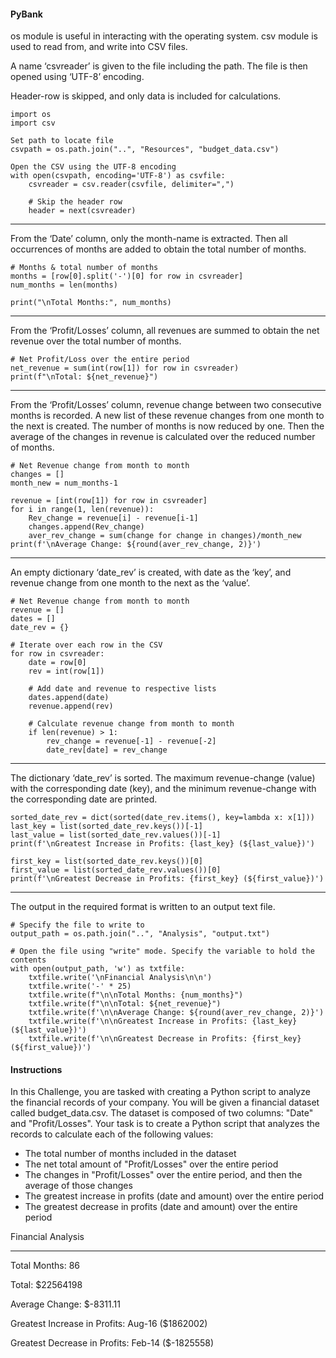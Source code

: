 #### PyBank
os module is useful in interacting with the operating system.
csv module is used to read from, and write into CSV files.

A name ‘csvreader’ is given to the file including the path.
The file is then opened using ‘UTF-8’ encoding.

Header-row is skipped, and only data is included for calculations.

    import os
    import csv

    Set path to locate file
    csvpath = os.path.join("..", "Resources", "budget_data.csv")

    Open the CSV using the UTF-8 encoding
    with open(csvpath, encoding='UTF-8') as csvfile:
        csvreader = csv.reader(csvfile, delimiter=",")

        # Skip the header row
        header = next(csvreader)
-------------------------------------------------------------------

From the ‘Date’ column, only the month-name is extracted.  Then all occurrences of months are added to obtain the total number of months.

    # Months & total number of months
    months = [row[0].split('-')[0] for row in csvreader]
    num_months = len(months)

    print("\nTotal Months:", num_months)

-------------------------------------------------------------------

From the ‘Profit/Losses’ column, all revenues are summed to obtain the net revenue over the total number of months.
   
    # Net Profit/Loss over the entire period
    net_revenue = sum(int(row[1]) for row in csvreader)
    print(f"\nTotal: ${net_revenue}")

-------------------------------------------------------------------

From the ‘Profit/Losses’ column, revenue change between two consecutive months is recorded. A new list of these revenue changes from one month to the next is created.  The number of months is now reduced by one.
Then the average of the changes in revenue is calculated over the reduced number of months.

    # Net Revenue change from month to month
    changes = []
    month_new = num_months-1

    revenue = [int(row[1]) for row in csvreader]
    for i in range(1, len(revenue)):
        Rev_change = revenue[i] - revenue[i-1]
        changes.append(Rev_change)
        aver_rev_change = sum(change for change in changes)/month_new
    print(f'\nAverage Change: ${round(aver_rev_change, 2)}')

-------------------------------------------------------------------

An empty dictionary ‘date_rev’ is created, with date as the ‘key’, and revenue change from one month to the next as the ‘value’.

    # Net Revenue change from month to month
    revenue = []
    dates = []
    date_rev = {}

    # Iterate over each row in the CSV
    for row in csvreader:
        date = row[0]
        rev = int(row[1])

        # Add date and revenue to respective lists
        dates.append(date)
        revenue.append(rev)

        # Calculate revenue change from month to month
        if len(revenue) > 1:
            rev_change = revenue[-1] - revenue[-2]
            date_rev[date] = rev_change

-------------------------------------------------------------------

The dictionary ‘date_rev’ is  sorted. The maximum revenue-change (value) with the corresponding date (key), and the minimum revenue-change with the corresponding date are printed.

    sorted_date_rev = dict(sorted(date_rev.items(), key=lambda x: x[1]))
    last_key = list(sorted_date_rev.keys())[-1]
    last_value = list(sorted_date_rev.values())[-1]
    print(f'\nGreatest Increase in Profits: {last_key} (${last_value})')

    first_key = list(sorted_date_rev.keys())[0]
    first_value = list(sorted_date_rev.values())[0]
    print(f'\nGreatest Decrease in Profits: {first_key} (${first_value})')
----------------------------------------------------------------------
The output in the required format is written to an output text file.


    # Specify the file to write to
    output_path = os.path.join("..", "Analysis", "output.txt")

    # Open the file using "write" mode. Specify the variable to hold the contents
    with open(output_path, 'w') as txtfile:
        txtfile.write('\nFinancial Analysis\n\n')
        txtfile.write('-' * 25)
        txtfile.write(f"\n\nTotal Months: {num_months}")
        txtfile.write(f"\n\nTotal: ${net_revenue}")
        txtfile.write(f'\n\nAverage Change: ${round(aver_rev_change, 2)}')
        txtfile.write(f'\n\nGreatest Increase in Profits: {last_key} (${last_value})')
        txtfile.write(f'\n\nGreatest Decrease in Profits: {first_key} (${first_value})')

#### Instructions
In this Challenge, you are tasked with creating a Python script to analyze the financial records of your company. You will be given a financial dataset called budget_data.csv. The dataset is composed of two columns: "Date" and "Profit/Losses".
Your task is to create a Python script that analyzes the records to calculate each of the following values:

*	The total number of months included in the dataset
*	The net total amount of "Profit/Losses" over the entire period
*	The changes in "Profit/Losses" over the entire period, and then the average of those changes
*	The greatest increase in profits (date and amount) over the entire period
*	The greatest decrease in profits (date and amount) over the entire period

Financial Analysis

----------------------------

Total Months: 86

Total: $22564198

Average Change: $-8311.11

Greatest Increase in Profits: Aug-16 ($1862002)

Greatest Decrease in Profits: Feb-14 ($-1825558)
